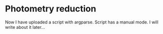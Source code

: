 # Photometry reduction

Now I have uploaded a  script with argparse. Script has a manual mode. I will write about it later...
